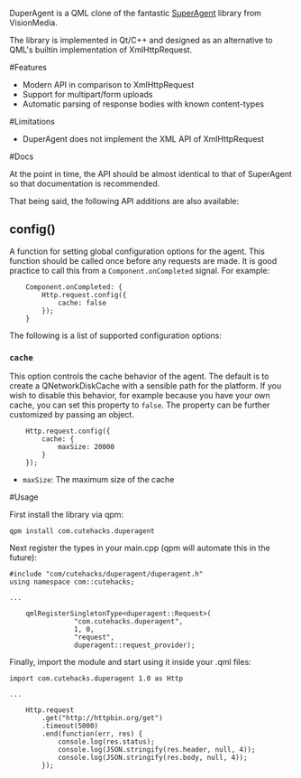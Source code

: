 DuperAgent is a QML clone of the fantastic [SuperAgent](https://visionmedia.github.io/superagent)
library from VisionMedia.

The library is implemented in Qt/C++ and designed as an alternative to QML's builtin implementation
of XmlHttpRequest.

#Features

* Modern API in comparison to XmlHttpRequest
* Support for multipart/form uploads
* Automatic parsing of response bodies with known content-types

#Limitations

* DuperAgent does not implement the XML API of XmlHttpRequest

#Docs

At the point in time, the API should be almost identical to that of SuperAgent so that documentation
is recommended.

That being said, the following API additions are also available:

## config()

A function for setting global configuration options for the agent. This function should be called
once before any requests are made. It is good practice to call this from a `Component.onCompleted`
signal. For example:

```
    Component.onCompleted: {
        Http.request.config({
            cache: false
        });
    }
```

The following is a list of supported configuration options:

### `cache`

This option controls the cache behavior of the agent. The default is to create a QNetworkDiskCache with
a sensible path for the platform. If you wish to disable this behavior, for example because you have your
own cache, you can set this property to `false`. The property can be further customized by passing an object.

```
    Http.request.config({
        cache: {
            maxSize: 20000
        }
    });
```

* `maxSize`: The maximum size of the cache



#Usage

First install the library via qpm:

```
qpm install com.cutehacks.duperagent
```

Next register the types in your main.cpp (qpm will automate this in the future):

```
#include "com/cutehacks/duperagent/duperagent.h"
using namespace com::cutehacks;

...

    qmlRegisterSingletonType<duperagent::Request>(
                "com.cutehacks.duperagent",
                1, 0,
                "request",
                duperagent::request_provider);
```

Finally, import the module and start using it inside your .qml files:

```
import com.cutehacks.duperagent 1.0 as Http

...

    Http.request
        .get("http://httpbin.org/get")
        .timeout(5000)
        .end(function(err, res) {
            console.log(res.status);
            console.log(JSON.stringify(res.header, null, 4));
            console.log(JSON.stringify(res.body, null, 4));
        });

```

